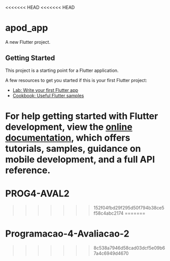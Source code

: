 <<<<<<< HEAD
<<<<<<< HEAD
# apod_app

A new Flutter project.

## Getting Started

This project is a starting point for a Flutter application.

A few resources to get you started if this is your first Flutter project:

- [Lab: Write your first Flutter app](https://docs.flutter.dev/get-started/codelab)
- [Cookbook: Useful Flutter samples](https://docs.flutter.dev/cookbook)

For help getting started with Flutter development, view the
[online documentation](https://docs.flutter.dev/), which offers tutorials,
samples, guidance on mobile development, and a full API reference.
=======
# PROG4-AVAL2
>>>>>>> 152f04fbd29f295d50f794b38ce5f58c4abc2174
=======
# Programacao-4-Avaliacao-2
>>>>>>> 8c538a7946d58cad03dcf5e09b67a4c6949d4670
